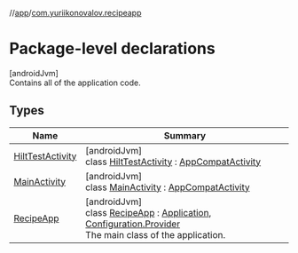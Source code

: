 //[app](../../index.md)/[com.yuriikonovalov.recipeapp](index.md)

# Package-level declarations

[androidJvm]\
Contains all of the application code.

## Types

| Name | Summary |
|---|---|
| [HiltTestActivity](-hilt-test-activity/index.md) | [androidJvm]<br>class [HiltTestActivity](-hilt-test-activity/index.md) : [AppCompatActivity](https://developer.android.com/reference/kotlin/androidx/appcompat/app/AppCompatActivity.html) |
| [MainActivity](-main-activity/index.md) | [androidJvm]<br>class [MainActivity](-main-activity/index.md) : [AppCompatActivity](https://developer.android.com/reference/kotlin/androidx/appcompat/app/AppCompatActivity.html) |
| [RecipeApp](-recipe-app/index.md) | [androidJvm]<br>class [RecipeApp](-recipe-app/index.md) : [Application](https://developer.android.com/reference/kotlin/android/app/Application.html), [Configuration.Provider](https://developer.android.com/reference/kotlin/androidx/work/Configuration.Provider.html)<br>The main class of the application. |

